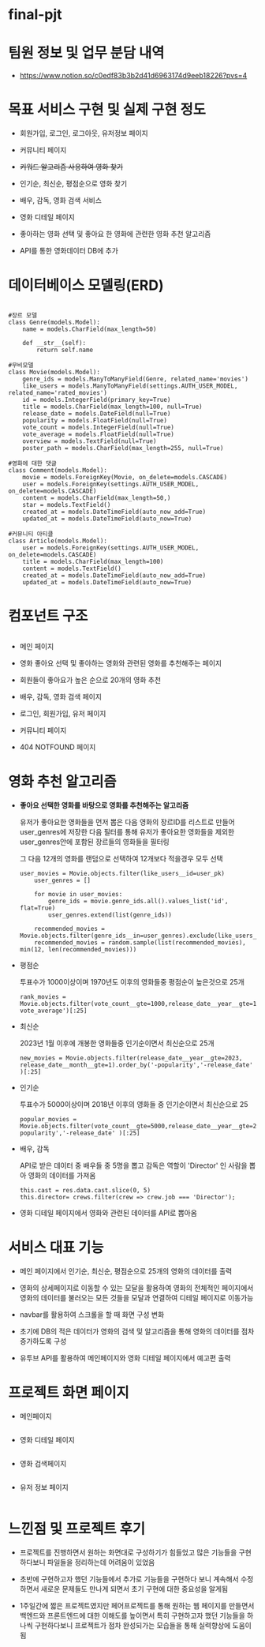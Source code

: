 # final-pjt

# 팀원 정보 및 업무 분담 내역

- https://www.notion.so/c0edf83b3b2d41d6963174d9eeb18226?pvs=4

# 목표 서비스 구현 및 실제 구현 정도

- 회원가입, 로그인, 로그아웃, 유저정보 페이지

- 커뮤니티 페이지

- ~~키워드 알고리즘 사용하여 영화 찾기~~

- 인기순, 최신순, 평점순으로 영화 찾기

- 배우, 감독, 영화 검색 서비스

- 영화 디테일 페이지

- 좋아하는 영화 선택 및 좋아요 한 영화에 관련한 영화 추천 알고리즘

- API를 통한 영화데이터 DB에 추가

# 데이터베이스 모델링(ERD)

<img src="./image/ERD.PNG" alt="">

```
#장르 모델 
class Genre(models.Model):
    name = models.CharField(max_length=50)

    def __str__(self):
        return self.name

#무비모델
class Movie(models.Model):
    genre_ids = models.ManyToManyField(Genre, related_name='movies')
    like_users = models.ManyToManyField(settings.AUTH_USER_MODEL, related_name='rated_movies')
    id = models.IntegerField(primary_key=True)
    title = models.CharField(max_length=100, null=True)
    release_date = models.DateField(null=True)
    popularity = models.FloatField(null=True)
    vote_count = models.IntegerField(null=True)
    vote_average = models.FloatField(null=True)
    overview = models.TextField(null=True)
    poster_path = models.CharField(max_length=255, null=True)

#영화에 대한 댓글
class Comment(models.Model):
    movie = models.ForeignKey(Movie, on_delete=models.CASCADE)
    user = models.ForeignKey(settings.AUTH_USER_MODEL, on_delete=models.CASCADE)
    content = models.CharField(max_length=50,)
    star = models.TextField()
    created_at = models.DateTimeField(auto_now_add=True)
    updated_at = models.DateTimeField(auto_now=True)

#커뮤니티 아티클
class Article(models.Model):
    user = models.ForeignKey(settings.AUTH_USER_MODEL, on_delete=models.CASCADE)
    title = models.CharField(max_length=100)
    content = models.TextField()
    created_at = models.DateTimeField(auto_now_add=True)
    updated_at = models.DateTimeField(auto_now=True)
```

# 컴포넌트 구조

<img src="./image/component.PNG" alt="">

- 메인 페이지

- 영화 좋아요 선택 및 좋아하는 영화와 관련된 영화를 추천해주는 페이지

- 회원들이 좋아요가 높은 순으로 20개의 영화 추천

- 배우, 감독, 영화 검색 페이지

- 로그인, 회원가입, 유저 페이지

- 커뮤니티 페이지

- 404 NOTFOUND  페이지

# 영화 추천 알고리즘

- **좋아요 선택한 영화를 바탕으로 영화를 추천해주는 알고리즘**
  
  유저가 좋아요한 영화들을 먼저 뽑은 다음 영화의 장르ID를 리스트로 만들어 user_genres에 저장한 다음 필터를 통해 유저가 좋아요한 영화들을 제외한 user_genres안에 포함된 장르들의 영화들을 필터링
  
  그 다음 12개의 영화를 랜덤으로 선택하여 12개보다 적을경우 모두 선택
  
  ```
  user_movies = Movie.objects.filter(like_users__id=user_pk)  
      user_genres = []
  
      for movie in user_movies:
          genre_ids = movie.genre_ids.all().values_list('id', flat=True)  
          user_genres.extend(list(genre_ids))  
  
      recommended_movies = Movie.objects.filter(genre_ids__in=user_genres).exclude(like_users__id=user_pk).distinct()
      recommended_movies = random.sample(list(recommended_movies), min(12, len(recommended_movies)))
  ```

- 평점순
  
  투표수가 1000이상이며 1970년도 이후의 영화들중 평점순이 높은것으로 25개
  
  ```
  rank_movies = Movie.objects.filter(vote_count__gte=1000,release_date__year__gte=1970).order_by('-vote_average')[:25]
  ```

- 최신순
  
  2023년 1월 이후에 개봉한 영화들중 인기순이면서 최신순으로 25개 
  
  ```
  new_movies = Movie.objects.filter(release_date__year__gte=2023, release_date__month__gte=1).order_by('-popularity','-release_date' )[:25]
  ```

- 인기순
  
  투표수가 5000이상이며 2018년 이후의 영화들 중 인기순이면서 최신순으로 25
  
  ```
  popular_movies = Movie.objects.filter(vote_count__gte=5000,release_date__year__gte=2018).order_by('-popularity','-release_date' )[:25]
  ```

- 배우, 감독
  
  API로 받은 데이터 중 배우들 중 5명을 뽑고 감독은 역할이 'Director' 인 사람을 뽑아 영화의 데이터를 가져옴
  
  ```
  this.cast = res.data.cast.slice(0, 5)
  this.director= crews.filter(crew => crew.job === 'Director');
  ```

- 영화 디테일 페이지에서 영화와 관련된 데이터를 API로 뽑아옴

# 서비스 대표 기능

- 메인 페이지에서 인기순, 최신순, 평점순으로 25개의 영화의 데이터를 출력

- 영화의 상세페이지로 이동할 수 있는 모달을 활용하여 영화의 전체적인 페이지에서 영화의 데이터를 불러오는 모든 것들을 모달과 연결하여 디테일 페이지로 이동가능

- navbar를 활용하여 스크롤을 할 때 화면 구성 변화

- 초기에  DB의 적은 데이터가 영화의 검색 및 알고리즘을 통해 영화의 데이터를 점차 증가하도록 구성 

- 유투브 API를 활용하여 메인페이지와 영화 디테일 페이지에서 예고편 출력

# 프로젝트 화면 페이지

- 메인페이지
  
  <img src="./image/main.jpg" alt="">

- 영화 디테일 페이지
  
  <img src="./image/detail.jpg" alt="">

- 영화 검색페이지
  
  <img src="./image/search.jpg" alt="">

- 유저 정보 페이지
  
  <img src="./image/user.jpg" alt="">

# 느낀점 및 프로젝트 후기

- 프로젝트를 진행하면서 원하는 화면대로 구성하기가 힘들었고 많은 기능들을 구현하다보니 파일들을 정리하는데 어려움이 있었음

- 초반에 구현하고자 했던 기능들에서 추가로 기능들을 구현하다 보니 계속해서 수정하면서 새로운 문제들도 만나게 되면서 초기 구현에 대한 중요성을 알게됨

- 1주일간에 짧은 프로젝트였지만 페어프로젝트를 통해 원하는 웹 페이지를 만들면서 백엔드와 프론트엔드에 대한 이해도를 높이면서 특히 구현하고자 했던 기능들을 하나씩 구현하다보니 프로젝트가 점차 완성되가는 모습들을 통해 실력향상에 도움이 됨
